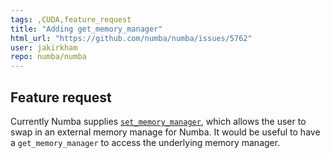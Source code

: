 ```yaml
---
tags: ,CUDA,feature_request
title: "Adding get_memory_manager"
html_url: "https://github.com/numba/numba/issues/5762"
user: jakirkham
repo: numba/numba
---
```


## Feature request

Currently Numba supplies [`set_memory_manager`]( http://numba.pydata.org/numba-doc/latest/cuda/external-memory.html#numba.cuda.set_memory_manager ), which allows the user to swap in an external memory manage for Numba. It would be useful to have a `get_memory_manager` to access the underlying memory manager.